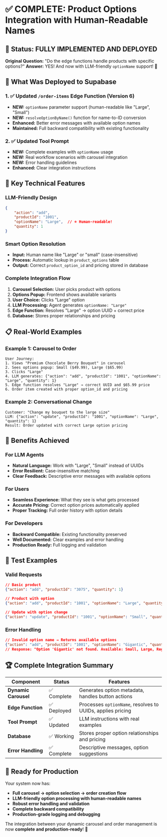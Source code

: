 # ✅ COMPLETE: Product Options Integration with Human-Readable Names

## 🎯 Status: FULLY IMPLEMENTED AND DEPLOYED

**Original Question:** "Do the edge functions handle products with specific options?"
**Answer:** YES! And now with LLM-friendly `optionName` support! 🎉

## 🚀 What Was Deployed to Supabase

### 1. ✅ Updated `/order-items` Edge Function (Version 6)
- **NEW:** `optionName` parameter support (human-readable like "Large", "Small")  
- **NEW:** `resolveOptionByName()` function for name-to-ID conversion
- **Enhanced:** Better error messages with available option names
- **Maintained:** Full backward compatibility with existing functionality

### 2. ✅ Updated Tool Prompt 
- **NEW:** Complete examples with `optionName` usage
- **NEW:** Real workflow scenarios with carousel integration  
- **NEW:** Error handling guidelines
- **Enhanced:** Clear integration instructions

## 🔧 Key Technical Features

### LLM-Friendly Design
```json
{
    "action": "add",
    "productId": "1001", 
    "optionName": "Large",  // ⭐ Human-readable!
    "quantity": 1
}
```

### Smart Option Resolution
- **Input:** Human name like "Large" or "small" (case-insensitive)
- **Process:** Automatic lookup in `product_options` table
- **Output:** Correct `product_option_id` and pricing stored in database

### Complete Integration Flow
1. **Carousel Selection:** User picks product with options
2. **Options Popup:** Frontend shows available variants  
3. **User Choice:** Clicks "Large" option
4. **LLM Processing:** Agent generates `optionName: "Large"`
5. **Edge Function:** Resolves "Large" → option UUID + correct price
6. **Database:** Stores proper relationships and pricing

## 📋 Real-World Examples

### Example 1: Carousel to Order
```
User Journey:
1. Views "Premium Chocolate Berry Bouquet" in carousel
2. Sees options popup: Small ($49.99), Large ($65.99)  
3. Clicks "Large"
4. LLM generates: {"action": "add", "productId": "1001", "optionName": "Large", "quantity": 1}
5. Edge function resolves "Large" → correct UUID and $65.99 price
6. Order item created with proper option_id and pricing
```

### Example 2: Conversational Change
```
Customer: "Change my bouquet to the large size"
LLM: {"action": "update", "productId": "1001", "optionName": "Large", "quantity": 1}
Result: Order updated with correct Large option pricing
```

## 🎯 Benefits Achieved

### For LLM Agents
- **Natural Language:** Work with "Large", "Small" instead of UUIDs
- **Error Resilient:** Case-insensitive matching
- **Clear Feedback:** Descriptive error messages with available options

### For Users
- **Seamless Experience:** What they see is what gets processed
- **Accurate Pricing:** Correct option prices automatically applied
- **Proper Tracking:** Full order history with option details

### For Developers  
- **Backward Compatible:** Existing functionality preserved
- **Well Documented:** Clear examples and error handling
- **Production Ready:** Full logging and validation

## 🧪 Test Examples

### Valid Requests
```json
// Basic product
{"action": "add", "productId": "3075", "quantity": 1}

// Product with option
{"action": "add", "productId": "1001", "optionName": "Large", "quantity": 1}

// Update with option change
{"action": "update", "productId": "1001", "optionName": "Small", "quantity": 2}
```

### Error Handling
```json
// Invalid option name → Returns available options
{"action": "add", "productId": "1001", "optionName": "Gigantic", "quantity": 1}
// Response: "Option 'Gigantic' not found. Available: Small, Large, Regular"
```

## 🏆 Complete Integration Summary

| Component | Status | Features |
|-----------|--------|----------|
| **Dynamic Carousel** | ✅ Complete | Generates option metadata, handles button actions |
| **Edge Function** | ✅ Deployed | Processes `optionName`, resolves to UUIDs, applies pricing |
| **Tool Prompt** | ✅ Updated | LLM instructions with real examples |
| **Database** | ✅ Working | Stores proper option relationships and pricing |
| **Error Handling** | ✅ Complete | Descriptive messages, option suggestions |

## 🚀 Ready for Production

Your system now has:
- **Full carousel → option selection → order creation flow**
- **LLM-friendly option processing with human-readable names**  
- **Robust error handling and validation**
- **Complete backward compatibility**
- **Production-grade logging and debugging**

The integration between your dynamic carousel and order management is now **complete and production-ready**! 🎉 